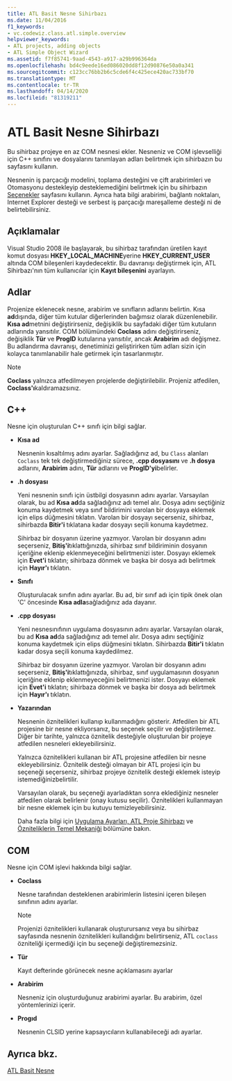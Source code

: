 ```yaml
---
title: ATL Basit Nesne Sihirbazı
ms.date: 11/04/2016
f1_keywords:
- vc.codewiz.class.atl.simple.overview
helpviewer_keywords:
- ATL projects, adding objects
- ATL Simple Object Wizard
ms.assetid: f7f85741-9aad-4543-a917-a29b996364da
ms.openlocfilehash: bd4c9eede16ed086020dd8f12d90876e50a0a341
ms.sourcegitcommit: c123cc76bb2b6c5cde6f4c425ece420ac733bf70
ms.translationtype: MT
ms.contentlocale: tr-TR
ms.lasthandoff: 04/14/2020
ms.locfileid: "81319211"
---
```

# <a name="atl-simple-object-wizard"></a>ATL Basit Nesne Sihirbazı

Bu sihirbaz projeye en az COM nesnesi ekler. Nesneniz ve COM işlevselliği için C++ sınıfını ve dosyalarını tanımlayan adları belirtmek için sihirbazın bu sayfasını kullanın.

Nesnenin iş parçacığı modelini, toplama desteğini ve çift arabirimleri ve Otomasyonu destekleyip desteklemediğini belirtmek için bu sihirbazın [Seçenekler](../../atl/reference/options-atl-simple-object-wizard.md) sayfasını kullanın. Ayrıca hata bilgi arabirimi, bağlantı noktaları, Internet Explorer desteği ve serbest iş parçacığı mareşalleme desteği ni de belirtebilirsiniz.

## <a name="remarks"></a>Açıklamalar

Visual Studio 2008 ile başlayarak, bu sihirbaz tarafından üretilen kayıt komut dosyası **HKEY_LOCAL_MACHINE**yerine **HKEY_CURRENT_USER** altında COM bileşenleri kaydedecektir. Bu davranışı değiştirmek için, ATL Sihirbazı'nın tüm kullanıcılar için **Kayıt bileşenini** ayarlayın.

## <a name="names"></a>Adlar

Projenize eklenecek nesne, arabirim ve sınıfların adlarını belirtin. Kısa **ad**dışında, diğer tüm kutular diğerlerinden bağımsız olarak düzenlenebilir. **Kısa ad**metnini değiştirirseniz, değişiklik bu sayfadaki diğer tüm kutuların adlarında yansıtılır. COM bölümündeki **Coclass** adını değiştirirseniz, değişiklik **Tür** ve **ProgID** kutularına yansıtılır, ancak **Arabirim** adı değişmez. Bu adlandırma davranışı, denetiminizi geliştirirken tüm adları sizin için kolayca tanımlanabilir hale getirmek için tasarlanmıştır.

> [!NOTE]
> **Coclass** yalnızca atfedilmeyen projelerde değiştirilebilir. Projeniz atfedilen, **Coclass'ı**kaldıramazsınız.

## <a name="c"></a>C++

Nesne için oluşturulan C++ sınıfı için bilgi sağlar.

- **Kısa ad**

   Nesnenin kısaltılmış adını ayarlar. Sağladığınız ad, bu `Class` alanları `Coclass` tek tek değiştirmediğiniz sürece, **.cpp dosyasını** ve **.h dosya** adlarını, **Arabirim** adını, **Tür** adlarını ve **ProgID'yi**belirler.

- **.h dosyası**

   Yeni nesnenin sınıfı için üstbilgi dosyasının adını ayarlar. Varsayılan olarak, bu ad **Kısa ad**da sağladığınız adı temel alır. Dosya adını seçtiğiniz konuma kaydetmek veya sınıf bildirimini varolan bir dosyaya eklemek için elips düğmesini tıklatın. Varolan bir dosyayı seçerseniz, sihirbaz, sihirbazda **Bitir'i** tıklatana kadar dosyayı seçili konuma kaydetmez.

   Sihirbaz bir dosyanın üzerine yazmıyor. Varolan bir dosyanın adını seçerseniz, **Bitiş'i**tıklattığınızda, sihirbaz sınıf bildiriminin dosyanın içeriğine eklenip eklenmeyeceğini belirtmenizi ister. Dosyayı eklemek için **Evet'i** tıklatın; sihirbaza dönmek ve başka bir dosya adı belirtmek için **Hayır'ı** tıklatın.

- **Sınıfı**

   Oluşturulacak sınıfın adını ayarlar. Bu ad, bir sınıf adı için tipik önek olan 'C' öncesinde **Kısa adla**sağladığınız ada dayanır.

- **.cpp dosyası**

   Yeni nesnesınıfının uygulama dosyasının adını ayarlar. Varsayılan olarak, bu ad **Kısa ad**da sağladığınız adı temel alır. Dosya adını seçtiğiniz konuma kaydetmek için elips düğmesini tıklatın. Sihirbazda **Bitir'i** tıklatın kadar dosya seçili konuma kaydedilmez.

   Sihirbaz bir dosyanın üzerine yazmıyor. Varolan bir dosyanın adını seçerseniz, **Bitiş'i**tıklattığınızda, sihirbaz, sınıf uygulamasının dosyanın içeriğine eklenip eklenmeyeceğini belirtmenizi ister. Dosyayı eklemek için **Evet'i** tıklatın; sihirbaza dönmek ve başka bir dosya adı belirtmek için **Hayır'ı** tıklatın.

- **Yazarından**

   Nesnenin öznitelikleri kullanıp kullanmadığını gösterir. Atfedilen bir ATL projesine bir nesne ekliyorsanız, bu seçenek seçilir ve değiştirilemez. Diğer bir tarihte, yalnızca öznitelik desteğiyle oluşturulan bir projeye atfedilen nesneleri ekleyebilirsiniz.

   Yalnızca öznitelikleri kullanan bir ATL projesine atfedilen bir nesne ekleyebilirsiniz. Öznitelik desteği olmayan bir ATL projesi için bu seçeneği seçerseniz, sihirbaz projeye öznitelik desteği eklemek isteyip istemediğinizbelirtilir.

   Varsayılan olarak, bu seçeneği ayarladıktan sonra eklediğiniz nesneler atfedilen olarak belirlenir (onay kutusu seçilir). Öznitelikleri kullanmayan bir nesne eklemek için bu kutuyu temizleyebilirsiniz.

   Daha fazla bilgi için [Uygulama Ayarları, ATL Proje Sihirbazı](../../atl/reference/application-settings-atl-project-wizard.md) ve [Özniteliklerin Temel Mekaniği](../../windows/basic-mechanics-of-attributes.md) bölümüne bakın.

## <a name="com"></a>COM

Nesne için COM işlevi hakkında bilgi sağlar.

- **Coclass**

   Nesne tarafından desteklenen arabirimlerin listesini içeren bileşen sınıfının adını ayarlar.

   > [!NOTE]
   > Projenizi öznitelikleri kullanarak oluşturursanız veya bu sihirbaz sayfasında nesnenin öznitelikleri kullandığını belirtirseniz, ATL `coclass` özniteliği içermediği için bu seçeneği değiştiremezsiniz.

- **Tür**

   Kayıt defterinde görünecek nesne açıklamasını ayarlar

- **Arabirim**

   Nesneniz için oluşturduğunuz arabirimi ayarlar. Bu arabirim, özel yöntemlerinizi içerir.

- **Progıd**

   Nesnenin CLSID yerine kapsayıcıların kullanabileceği adı ayarlar.

## <a name="see-also"></a>Ayrıca bkz.

[ATL Basit Nesne](../../atl/reference/adding-an-atl-simple-object.md)
